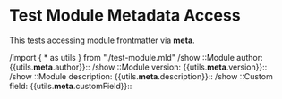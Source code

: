 # Test Module Metadata Access

This tests accessing module frontmatter via __meta__.

/import { * as utils } from "./test-module.mld"
/show ::Module author: {{utils.__meta__.author}}::
/show ::Module version: {{utils.__meta__.version}}::
/show ::Module description: {{utils.__meta__.description}}::
/show ::Custom field: {{utils.__meta__.customField}}::
